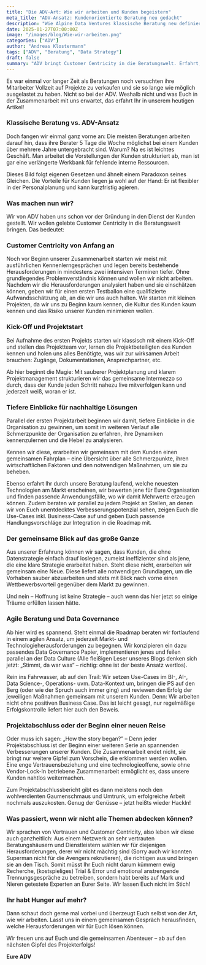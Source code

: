 ```yaml
---
title: "Die ADV-Art: Wie wir arbeiten und Kunden begeistern"
meta_title: "ADV-Ansatz: Kundenorientierte Beratung neu gedacht"
description: "Wie Alpine Data Ventures klassische Beratung neu definiert und Kunden mit einem einzigartigen Ansatz begeistert."
date: 2025-01-27T07:00:00Z
image: "/images/blog/Wie-wir-arbeiten.png"
categories: ["ADV"]
author: "Andreas Klostermann"
tags: ["ADV", "Beratung", "Data Strategy"]
draft: false
summary: "ADV bringt Customer Centricity in die Beratungswelt. Erfahrt, wie wir arbeiten, Projekte strukturieren und Kunden mit datengetriebenen Strategien unterstützen."
---
```


Es war einmal vor langer Zeit als Beratungen noch versuchten ihre Mitarbeiter Vollzeit auf Projekte zu verkaufen und sie so lange wie möglich ausgelastet zu haben. Nicht so bei der ADV. Weshalb nicht und was Euch in der Zusammenarbeit mit uns erwartet, das erfahrt Ihr in unserem heutigen Artikel!

### Klassische Beratung vs. ADV-Ansatz

Doch fangen wir einmal ganz vorne an:
Die meisten Beratungen arbeiten darauf hin, dass ihre Berater 5 Tage die Woche möglichst bei einem Kunden über mehrere Jahre untergebracht sind. Warum? Na es ist leichtes Geschäft. Man arbeitet die Vorstellungen der Kunden strukturiert ab, man ist gar eine verlängerte Werkbank für fehlende interne Ressourcen.

Dieses Bild folgt eigenen Gesetzen und ähnelt einem Paradoxon seines Gleichen. Die Vorteile für Kunden liegen ja wohl auf der Hand: Er ist flexibler in der Personalplanung und kann kurzfristig agieren.

### Was machen nun wir?

Wir von ADV haben uns schon vor der Gründung in den Dienst der Kunden gestellt. Wir wollen gelebte Customer Centricity in die Beratungswelt bringen. Das bedeutet:

### Customer Centricity von Anfang an

Noch vor Beginn unserer Zusammenarbeit starten wir meist mit ausführlichen Kennenlerngesprächen und legen bereits bestehende Herausforderungen in mindestens zwei intensiven Terminen tiefer. Ohne grundlegendes Problemverständnis können und wollen wir nicht arbeiten. Nachdem wir die Herausforderungen analysiert haben und sie einschätzen können, geben wir für einen ersten Testballon eine qualifizierte Aufwandsschätzung ab, an die wir uns auch halten. Wir starten mit kleinen Projekten, da wir uns zu Beginn kaum kennen, die Kultur des Kunden kaum kennen und das Risiko unserer Kunden minimieren wollen.

### Kick-Off und Projektstart

Bei Aufnahme des ersten Projekts starten wir klassisch mit einem Kick-Off und stellen das Projektteam vor, lernen die Projektbeteiligten des Kunden kennen und holen uns alles Benötigte, was wir zur wirksamen Arbeit brauchen: Zugänge, Dokumentationen, Ansprechpartner, etc.

Ab hier beginnt die Magie: Mit sauberer Projektplanung und klarem Projektmanagement strukturieren wir das gemeinsame Intermezzo so durch, dass der Kunde jeden Schritt nahezu live mitverfolgen kann und jederzeit weiß, woran er ist.

### Tiefere Einblicke für nachhaltige Lösungen

Parallel der ersten Projektarbeit beginnen wir damit, tiefere Einblicke in die Organisation zu gewinnen, um somit im weiteren Verlauf alle Schmerzpunkte der Organisation zu erfahren, ihre Dynamiken kennenzulernen und die Hebel zu analysieren.

Kennen wir diese, erarbeiten wir gemeinsam mit dem Kunden einen gemeinsamen Fahrplan – eine Übersicht über alle Schmerzpunkte, ihren wirtschaftlichen Faktoren und den notwendigen Maßnahmen, um sie zu beheben.

Ebenso erfahrt Ihr durch unsere Beratung laufend, welche neuesten Technologien am Markt erscheinen, wir bewerten jene für Eure Organisation und finden passende Anwendungsfälle, wo wir damit Mehrwerte erzeugen können. Zudem beraten wir parallel zu jedem Projekt an Stellen, an denen wir von Euch unentdecktes Verbesserungspotenzial sehen, zeigen Euch die Use-Cases inkl. Business-Case auf und geben Euch passende Handlungsvorschläge zur Integration in die Roadmap mit.

### Der gemeinsame Blick auf das große Ganze

Aus unserer Erfahrung können wir sagen, dass Kunden, die ohne Datenstrategie einfach drauf loslegen, zumeist ineffizienter sind als jene, die eine klare Strategie erarbeitet haben. Steht diese nicht, erarbeiten wir gemeinsam eine Neue. Diese liefert alle notwendigen Grundlagen, um die Vorhaben sauber abzuarbeiten und stets mit Blick nach vorne einen Wettbewerbsvorteil gegenüber dem Markt zu gewinnen.

Und nein – Hoffnung ist keine Strategie – auch wenn das hier jetzt so einige Träume erfüllen lassen hätte.

### Agile Beratung und Data Governance

Ab hier wird es spannend. Steht einmal die Roadmap beraten wir fortlaufend in einem agilen Ansatz, um jederzeit Markt- und Technologieherausforderungen zu begegnen. Wir konzipieren ein dazu passendes Data Governance Papier, implementieren jenes und feilen parallel an der Data Culture (Alle fleißigen Leser unseres Blogs denken sich jetzt: „Stimmt, da war was“ – richtig: ohne ist der beste Ansatz wertlos).

Rein ins Fahrwasser, ab auf den Trail: Wir setzen Use-Cases im BI-, AI-, Data Science-, Operations- uvm. Data-Kontext um, bringen die PS auf den Berg (oder wie der Spruch auch immer ging) und reviewen den Erfolg der jeweiligen Maßnahmen gemeinsam mit unserem Kunden. Denn: Wir arbeiten nicht ohne positiven Business Case. Das ist leicht gesagt, nur regelmäßige Erfolgskontrolle liefert hier auch den Beweis.

### Projektabschluss oder der Beginn einer neuen Reise

Oder muss ich sagen: „How the story began?” – Denn jeder Projektabschluss ist der Beginn einer weiteren Serie an spannenden Verbesserungen unserer Kunden. Die Zusammenarbeit endet nicht, sie bringt nur weitere Gipfel zum Vorschein, die erklommen werden wollen. Eine enge Vertrauensbeziehung und eine technologieoffene, sowie ohne Vendor-Lock-In betriebene Zusammenarbeit ermöglicht es, dass unsere Kunden nahtlos weitermachen.

Zum Projektabschlussbericht gibt es dann meistens noch den wohlverdienten Gaumenschmaus und Umtrunk, um erfolgreiche Arbeit nochmals auszukosten. Genug der Genüsse – jetzt heißts wieder Hackln!

### Was passiert, wenn wir nicht alle Themen abdecken können?

Wir sprachen von Vertrauen und Customer Centricity, also leben wir diese auch ganzheitlich: Aus einem Netzwerk an sehr vertrauten Beratungshäusern und Dienstleistern wählen wir für diejenigen Herausforderungen, derer wir nicht mächtig sind (Sorry auch wir konnten Superman nicht für die Avengers rekrutieren), die richtigen aus und bringen sie an den Tisch. Somit müsst Ihr Euch nicht darum kümmern ewig Recherche, (kostspieliges) Trial & Error und emotional anstrengende Trennungsgespräche zu betreiben, sondern habt bereits auf Mark und Nieren getestete Experten an Eurer Seite. Wir lassen Euch nicht im Stich!

### Ihr habt Hunger auf mehr?

Dann schaut doch gerne mal vorbei und überzeugt Euch selbst von der Art, wie wir arbeiten. Lasst uns in einem gemeinsamen Gespräch herausfinden, welche Herausforderungen wir für Euch lösen können.

Wir freuen uns auf Euch und die gemeinsamen Abenteuer – ab auf den nächsten Gipfel des Projekterfolgs!

**Eure ADV**
